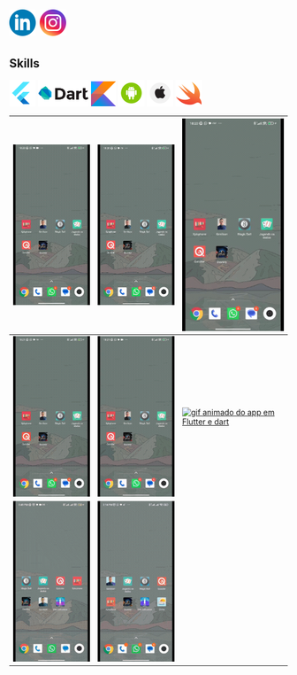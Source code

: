 # [![linkedin](Documentation/linkedin.png)](https://www.linkedin.com/in/genilson-do-carmo-8a42b89a/) [![instagram](Documentation/instagram.png)](https://www.instagram.com/genilson_carmo/)

## Skills

<p align="left">
   <img src="https://github.com/GenilsonDC/Skills_icons_48x48/blob/main/icons/flutter.png?raw=true"  alt="flutter" /> <img src="https://github.com/GenilsonDC/Skills_icons_48x48/blob/main/icons/dart.png?raw=true"  alt="dart" /> <img src="https://github.com/GenilsonDC/Skills_icons_48x48/blob/main/icons/kotlin.png?raw=true"  alt="kotlin" />  <img src="https://github.com/GenilsonDC/Skills_icons_48x48/blob/main/icons/android.png?raw=true"  alt="Android image" />   <img src="https://github.com/GenilsonDC/Skills_icons_48x48/blob/main/icons/ios.png?raw=true"  alt="ios" /> <img src="https://github.com/GenilsonDC/Skills_icons_48x48/blob/main/icons/swift.png?raw=true"  alt="Swift" />
</p>


| [<img src="Documentation/gif1.gif" alt="gif animado do primeiro app em Flutter e dart" />](https://github.com/GenilsonDC/Flutter/tree/main/mi_card) | [<img src="Documentation/gif2.gif" alt="gif animado do segundo app em Flutter e dart" />](https://github.com/GenilsonDC/Flutter/tree/main/jogando_os_dados) | [<img src="Documentation/gif3.gif" alt="gif animado do terceiro app em Flutter e dart" />](https://github.com/GenilsonDC/Flutter/tree/main/Magic_ball) |
| :----------------------------------------------------------- | :----------------------------------------------------------- | :----------------------------------------------------------- |
| [<img src="Documentation/gif4.gif" alt="gif animado do quarto app em Flutter e dart" />](https://github.com/GenilsonDC/Flutter/tree/main/Xylophone) | [<img src="Documentation/gif5.gif" alt="gif animado do app em Flutter e dart" />](https://github.com/GenilsonDC/Flutter/tree/main/quizzler) | [<img src="Documentation/gif6.gif" alt="gif animado do app em Flutter e dart" />](https://github.com/GenilsonDC/Flutter/tree/main/destini) |
| [<img src="Documentation/gif7.gif" alt="gif animado do app em Flutter e dart" />](https://github.com/GenilsonDC/Flutter/tree/main/bmi_calculator) | [<img src="Documentation/gif8.gif" alt="gif animado do app em Flutter e dart" />](https://github.com/GenilsonDC/Flutter/tree/main/Clima) |                                                              |

   
